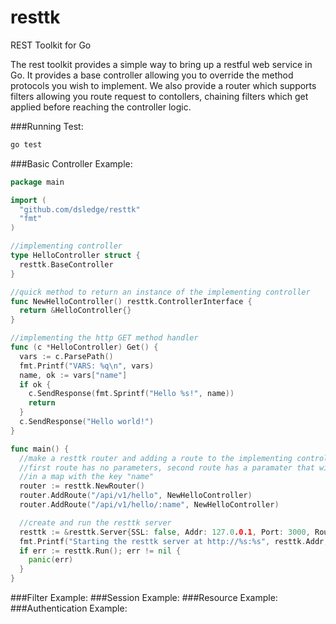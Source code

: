 resttk
======

REST Toolkit for Go

The rest toolkit provides a simple way to bring up a restful web service in Go. It 
provides a base controller allowing you to override the method protocols you wish
to implement. We also provide a router which supports filters allowing you route
request to contollers, chaining filters which get applied before reaching the
controller logic.

###Running Test:
```bash
go test
```

###Basic Controller Example:
```go
package main

import (
  "github.com/dsledge/resttk"
  "fmt"
)

//implementing controller
type HelloController struct {
  resttk.BaseController
}

//quick method to return an instance of the implementing controller
func NewHelloController() resttk.ControllerInterface {
  return &HelloController{}
}

//implementing the http GET method handler
func (c *HelloController) Get() {
  vars := c.ParsePath()
  fmt.Printf("VARS: %q\n", vars)
  name, ok := vars["name"]
  if ok {
    c.SendResponse(fmt.Sprintf("Hello %s!", name))
    return
  }
  c.SendResponse("Hello world!")
}

func main() {
  //make a resttk router and adding a route to the implementing controller instance
  //first route has no parameters, second route has a paramater that will be place 
  //in a map with the key "name"
  router := resttk.NewRouter()
  router.AddRoute("/api/v1/hello", NewHelloController)
  router.AddRoute("/api/v1/hello/:name", NewHelloController)

  //create and run the resttk server
  resttk := &resttk.Server{SSL: false, Addr: 127.0.0.1, Port: 3000, Routes: router}
  fmt.Printf("Starting the resttk server at http://%s:%s", resttk.Addr, resttk.Port)
  if err := resttk.Run(); err != nil {
    panic(err)
  }
}
```
###Filter Example:
###Session Example:
###Resource Example:
###Authentication Example:



